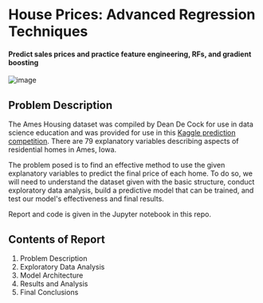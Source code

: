# House Prices: Advanced Regression Techniques
#### Predict sales prices and practice feature engineering, RFs, and gradient boosting



![image](https://storage.googleapis.com/kaggle-competitions/kaggle/5407/media/housesbanner.png)


## Problem Description
The Ames Housing dataset was compiled by Dean De Cock for use in data science education and was provided for use in this [Kaggle prediction competition](https://www.kaggle.com/c/house-prices-advanced-regression-techniques). There are 79 explanatory variables describing aspects of residential homes in Ames, Iowa.

The problem posed is to find an effective method to use the given explanatory variables to predict the final price of each home. To do so, we will need to understand the dataset given with the basic structure, conduct exploratory data analysis, build a predictive model that can be trained, and test our model's effectiveness and final results.

Report and code is given in the Jupyter notebook in this repo.

## Contents of Report
1. Problem Description
2. Exploratory Data Analysis
3. Model Architecture
4. Results and Analysis
5. Final Conclusions

